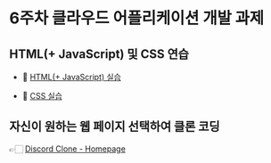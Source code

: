 # 6주차 클라우드 어플리케이션 개발 과제

## HTML(+ JavaScript) 및 CSS 연습

-   📗 [HTML(+ JavaScript) 실습](practice/week6/practice_html.html)

-   📗 [CSS 실습](practice/week6/practice_css.html)

## 자신이 원하는 웹 페이지 선택하여 클론 코딩

👉🏻 [Discord Clone - Homepage](discord/discord.html)
